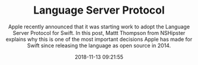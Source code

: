 ---
title: "Language Server Protocol"
subtitle: "Apple recently announced that it was starting work to adopt the Language Server Protocol for Swift. In this post, Mattt Thompson from NSHipster explains why this is one of the most important decisions Apple has made for Swift since releasing the language as open source in 2014."
tags: ["LSP","editor"]
link: "https://nshipster.com/language-server-protocol/"
date: "2018-11-13 09:21:55"
---